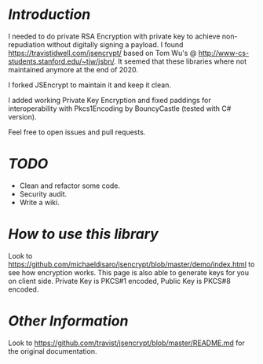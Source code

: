 *Introduction*
======================
I needed to do private RSA Encryption with private key to achieve non-repudiation without digitally signing a payload.
I found https://travistidwell.com/jsencrypt/ based on Tom Wu's @ http://www-cs-students.stanford.edu/~tjw/jsbn/.
It seemed that these libraries where not maintained anymore at the end of 2020.

I forked JSEncrypt to maintain it and keep it clean.

I added working Private Key Encryption and fixed paddings for interoperability with Pkcs1Encoding by BouncyCastle (tested with C# version).

Feel free to open issues and pull requests.

*TODO*
=======================

- Clean and refactor some code.
- Security audit.
- Write a wiki.

*How to use this library*
=======================

Look to https://github.com/michaeldisaro/jsencrypt/blob/master/demo/index.html to see how encryption works.
This page is also able to generate keys for you on client side.
Private Key is PKCS#1 encoded, Public Key is PKCS#8 encoded.

*Other Information*
========================

Look to https://github.com/travist/jsencrypt/blob/master/README.md for the original documentation.

